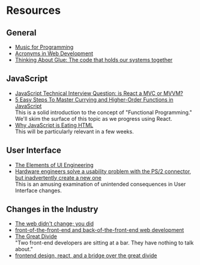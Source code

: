 # Resources

## General

* [Music for Programming](https://flaviocopes.com/music-for-programming/)
* [Acronyms in Web Development](https://flaviocopes.com/acronyms-web-development/)
* [Thinking About Glue: The code that holds our systems together](https://www.oreilly.com/radar/thinking-about-glue/)

## JavaScript

* [JavaScript Technical Interview Question: is React a MVC or MVVM?](https://medium.com/developers-tomorrow/javascript-interview-question-is-react-an-mvc-or-mvvm-ac2ea2a5127d)
* [5 Easy Steps To Master Currying and Higher-Order Functions in JavaScript](https://betterprogramming.pub/5-easy-steps-to-master-currying-and-higher-order-functions-in-javascript-85e2a7e2c268)<br/>This is a solid introduction to the concept of "Functional Programming." We'll skim the surface of this topic as we progress using React.
* [Why JavaScript is Eating HTML](https://css-tricks.com/why-javascript-is-eating-html/)<br/>This will be particularly relevant in a few weeks.

## User Interface

* [The Elements of UI Engineering](https://overreacted.io/the-elements-of-ui-engineering/)
* [Hardware engineers solve a usability problem with the PS/2 connector, but inadvertently create a new one](https://devblogs.microsoft.com/oldnewthing/20210216-00/?p=104869)<br/> This is an amusing examination of unintended consequences in User Interface changes.

## Changes in the Industry

* [The web didn't change; you did](https://remysharp.com/2021/02/11/the-web-didnt-change-you-did)
* [front-of-the-front-end and back-of-the-front-end web development](https://bradfrost.com/blog/post/front-of-the-front-end-and-back-of-the-front-end-web-development/)
* [The Great Divide](https://css-tricks.com/the-great-divide/)<br/> "Two front-end developers are sitting at a bar. They have nothing to talk about."
* [frontend design, react, and a bridge over the great divide](https://bradfrost.com/blog/post/frontend-design-react-and-a-bridge-over-the-great-divide/)